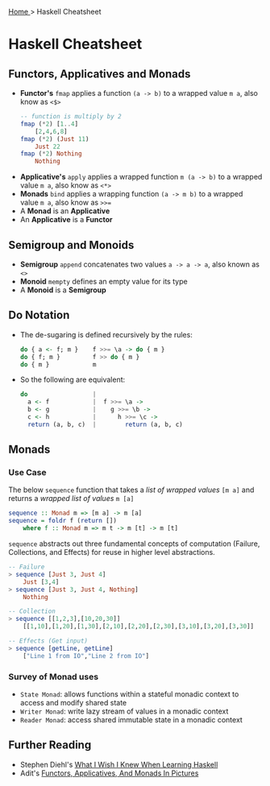 [ Home ](https://jeffwindsor.github.io/) > Haskell Cheatsheet

# Haskell Cheatsheet

## Functors, Applicatives and Monads

* **Functor's** `fmap` applies a function `(a -> b)` to a wrapped value `m a`, also know as `<$>`
    ```haskell
    -- function is multiply by 2
    fmap (*2) [1..4]
        [2,4,6,8]
    fmap (*2) (Just 11)
        Just 22
    fmap (*2) Nothing
        Nothing
    ```
* **Applicative's** `apply` applies a wrapped function `m (a -> b)` to a wrapped value `m a`, also know as `<*>`
* **Monads** `bind` applies a wrapping function `(a -> m b)` to a wrapped value `m a`, also know as `>>=`
* A **Monad** is an **Applicative**
* An **Applicative** is a **Functor**

## Semigroup and Monoids

* **Semigroup** `append` concatenates two values `a -> a -> a`, also known as `<>`
* **Monoid** `mempty` defines an empty value for its type
* A **Monoid** is a **Semigroup**


## Do Notation

* The de-sugaring is defined recursively by the rules:
    ```haskell
    do { a <- f; m }    f >>= \a -> do { m }
    do { f; m }         f >> do { m }
    do { m }            m
    ```
* So the following are equivalent:
    ```haskell
    do                  |
      a <- f            |  f >>= \a ->
      b <- g            |    g >>= \b ->
      c <- h            |      h >>= \c ->
      return (a, b, c)  |        return (a, b, c)
    ```

## Monads

### Use Case
The below `sequence` function that takes a *list of wrapped values* `[m a]` and returns a *wrapped list of values* `m [a]`
```haskell
sequence :: Monad m => [m a] -> m [a]
sequence = foldr f (return [])
    where f :: Monad m => m t -> m [t] -> m [t]
```
`sequence` abstracts out three fundamental concepts of computation (Failure, Collections, and Effects) for reuse in higher level abstractions.
```haskell
-- Failure
> sequence [Just 3, Just 4]
    Just [3,4]
> sequence [Just 3, Just 4, Nothing]
    Nothing

-- Collection
> sequence [[1,2,3],[10,20,30]]
    [[1,10],[1,20],[1,30],[2,10],[2,20],[2,30],[3,10],[3,20],[3,30]]

-- Effects (Get input)
> sequence [getLine, getLine]
    ["Line 1 from IO","Line 2 from IO"]
```

### Survey of Monad uses

* `State Monad`: allows functions within a stateful monadic context to access and modify shared state
* `Writer Monad`: write lazy stream of values in a monadic context
* `Reader Monad`: access shared immutable state in a monadic context



## Further Reading

* Stephen Diehl's [What I Wish I Knew When Learning Haskell](http://dev.stephendiehl.com/hask/)
* Adit's [Functors, Applicatives, And Monads In Pictures](http://adit.io/posts/2013-04-17-functors,_applicatives,_and_monads_in_pictures.html)


